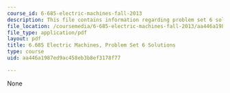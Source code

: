 ```yaml
---
course_id: 6-685-electric-machines-fall-2013
description: This file contains information regarding problem set 6 solution.
file_location: /coursemedia/6-685-electric-machines-fall-2013/aa446a1987ed9ac458eb3b8ef3178f77_MIT6_685F13_ps06ans.pdf
file_type: application/pdf
layout: pdf
title: 6.685 Electric Machines, Problem Set 6 Solutions
type: course
uid: aa446a1987ed9ac458eb3b8ef3178f77

---
```

None